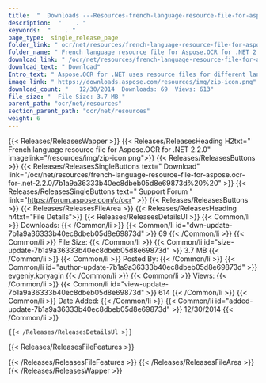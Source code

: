 ```yaml
---
title:  "  Downloads ---Resources-french-language-resource-file-for-aspose.ocr-for-.net-2.2.0 . " 
description:  "    . " 
keywords:  "    . " 
page_type:  single_release_page
folder_link: " ocr/net/resources/french-language-resource-file-for-aspose.ocr-for-.net-2.2.0/"
folder_name: " French language resource file for Aspose.OCR for .NET 2.2.0"
download_link: " /ocr/net/resources/french-language-resource-file-for-aspose.ocr-for-.net-2.2.0/7b1a9a36333b40ec8dbeb05d8e69873d"
download_text: " Download"
Intro_text: " Aspose.OCR for .NET uses resource files for different languages to perform OCR o..."
image_link: " https://downloads.aspose.com/resources/img/zip-icon.png"
download_count: "   12/30/2014  Downloads: 69  Views: 613"
file_size: "  File Size: 3.7 MB "
parent_path: "ocr/net/resources"
section_parent_path: "ocr/net/resources"
weight: 6 
---
```


{{< Releases/ReleasesWapper >}}
  {{< Releases/ReleasesHeading H2txt=" French language resource file for Aspose.OCR for .NET 2.2.0" imagelink="/resources/img/zip-icon.png">}}
  {{< Releases/ReleasesButtons >}}
    {{< Releases/ReleasesSingleButtons text=" Download" link="/ocr/net/resources/french-language-resource-file-for-aspose.ocr-for-.net-2.2.0/7b1a9a36333b40ec8dbeb05d8e69873d%20%20" >}}
    {{< Releases/ReleasesSingleButtons text=" Support Forum " link="https://forum.aspose.com/c/ocr" >}}
  {{< Releases/ReleasesButtons >}}
  {{< Releases/ReleasesFileArea >}}
    {{< Releases/ReleasesHeading h4txt="File Details">}}
    {{< Releases/ReleasesDetailsUl >}}
            {{< Common/li  >}} Downloads: {{< /Common/li >}} 
      {{< Common/li id="dwn-update-7b1a9a36333b40ec8dbeb05d8e69873d" >}} 69 {{< /Common/li >}} 
      {{< Common/li  >}} File Size: {{< /Common/li >}} 
      {{< Common/li id="size-update-7b1a9a36333b40ec8dbeb05d8e69873d" >}} 3.7 MB {{< /Common/li >}} 
      {{< Common/li  >}} Posted By: {{< /Common/li >}} 
      {{< Common/li id="author-update-7b1a9a36333b40ec8dbeb05d8e69873d" >}} evgeniy.koryagin {{< /Common/li >}} 
      {{< Common/li  >}} Views: {{< /Common/li >}} 
      {{< Common/li id="view-update-7b1a9a36333b40ec8dbeb05d8e69873d" >}} 614 {{< /Common/li >}} 
      {{< Common/li  >}} Date Added: {{< /Common/li >}} 
      {{< Common/li id="added-update-7b1a9a36333b40ec8dbeb05d8e69873d" >}} 12/30/2014 {{< /Common/li >}} 

    {{< /Releases/ReleasesDetailsUl >}}

  {{< Releases/ReleasesFileFeatures >}}
      
  {{< /Releases/ReleasesFileFeatures >}}
 {{< /Releases/ReleasesFileArea >}}
{{< /Releases/ReleasesWapper >}}


